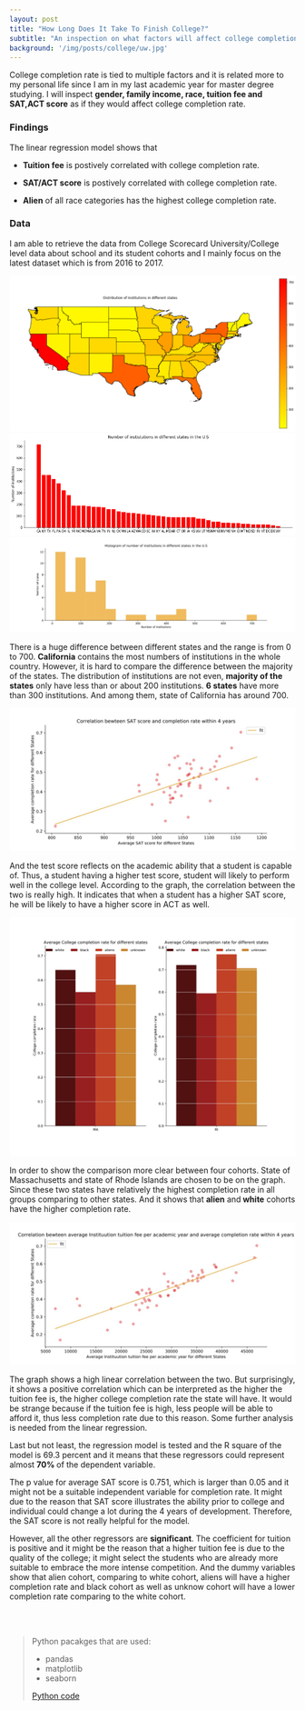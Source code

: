 ```yaml
---
layout: post
title: "How Long Does It Take To Finish College?"
subtitle: "An inspection on what factors will affect college completion rate "
background: '/img/posts/college/uw.jpg'
---
```

<div class="col-lg-8 col-md-10 mx-auto" markdown="1">

 College completion rate is tied to multiple factors and it is related more to my personal life since I am in my last academic year for master degree studying. I will inspect **gender, family income, race, tuition fee and SAT,ACT score** as if they would affect college completion rate.

<h3> Findings </h3>

 The linear regression model shows that 

 - <strong class="covid">Tuition fee</strong> is postively correlated with college completion rate.

 - <strong class="covid">SAT/ACT score</strong> is postively correlated with college completion rate. 
 
 -  <strong class="covid">Alien</strong> of all race categories has the highest college completion rate.

 <h3> Data  </h3>

 I am able to retrieve the data from College Scorecard University/College level data about school and its student cohorts and I mainly focus on the latest dataset which is from 2016 to 2017.

![map](/img/posts/college/output_3_1.png "map") 
![histogram](/img/posts/college/output_4_0.png "histogram")
![distribution](/img/posts/college/his_1.jpg "distribution")

There is a huge difference between different states and the range is from 0 to 700.  <strong class="covid">California</strong> contains the most numbers of institutions in the whole country. However, it is hard to compare the difference between the majority of the states. The distribution of institutions are not even,  <strong class="covid">majority of the states</strong> only have less than or about 200 institutions.  <strong class="covid">6 states</strong> have more than 300 institutions. And among them, state of California has around 700. 

![SAT](/img/posts/college/line_2.jpg "SAT")

And the test score reflects on the academic ability that a student is capable of. Thus, a student having a higher test score, student will likely to perform well in the college level. According to the graph, the correlation between the two is really high. It indicates that when a student has a higher SAT score, he will be likely to have a higher score in ACT as well. 

![Race](/img/posts/college/his2.jpg "Race")

In order to show the comparison more clear between four cohorts. State of Massachusetts and state of Rhode Islands are chosen to be on the graph. Since these two states have relatively the highest completion rate in all groups comparing to other states. And it shows that <strong class="covid">alien</strong> and<strong class="covid"> white</strong> cohorts have the higher completion rate.

![Tuition](/img/posts/college/hist2.jpg "Tuition")

The graph shows a high linear correlation between the two. But surprisingly, it shows a positive correlation which can be interpreted as the higher the tuition fee is, the higher college completion rate the state will have. It would be strange because if the tuition fee is high, less people will be able to afford it, thus less completion rate due to this reason. Some further analysis is needed from the linear regression.

Last but not least, the regression model is tested and the R square of the model is 69.3 percent and it means that these regressors could represent almost <strong class="covid">70% </strong>of the dependent variable. 

The p value for average SAT score is 0.751, which is larger than 0.05 and it might not be a suitable independent variable for completion rate. It might due to the reason that SAT score illustrates the ability prior to college and individual could change a lot during the 4 years of development. Therefore, the SAT score is not really helpful for the model. 

However, all the other regressors are <strong class="covid">significant</strong>. The coefficient for tuition is positive and it might be the reason that a higher tuition fee is due to the quality of the college; it might select the students who are already more suitable to embrace the more intense competition. And the dummy variables show that alien cohort, comparing to white cohort, aliens will have a higher completion rate and black cohort as well as unknow cohort will have a lower completion rate comparing to the white cohort.

<br/><br/>

> Python pacakges that are used:
> - pandas
> - matplotlib
> - seaborn
> 
> <a href="/pdf/store.pdf" target="_blank">Python code</a>
</div>






